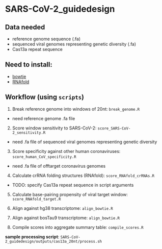# SARS-CoV-2_guidedesign

## Data needed
- reference genome sequence (.fa)
- sequenced viral genomes representing genetic diversity (.fa)
- Cas13a repeat sequence

## Need to install:
- [bowtie](http://bowtie-bio.sourceforge.net/index.shtml)
- [RNAfold](https://www.tbi.univie.ac.at/RNA/RNAfold.1.html)

## Workflow (using `scripts`)

1. Break reference genome into windows of 20nt: `break_genome.R`
- need reference genome .fa file

2. Score window sensitivity to SARS-CoV-2: `score_SARS-CoV-2_sensitivity.R`
- need .fa file of sequenced viral genomes representing genetic diversity

3. Score specificity against other human coronaviruses: `score_human_CoV_specificity.R`
- need .fa file of offtarget coronavirus genomes

4. Calculate crRNA folding structures (RNAfold): `score_RNAfold_crRNAs.R`
- TODO: specify Cas13a repeat sequence in script arguments

5. Calculate base-pairing propensity of viral target window: `score_RNAfold_target.R`

6. Align against hg38 transcriptome: `align_bowtie.R`

7. Align against bosTau9 transcriptome: `align_bowtie.R`

8. Compile scores into aggregate summary table: `compile_scores.R`

**sample processing script**: `SARS-CoV-2_guidedesign/outputs/cas13a_20nt/process.sh`
